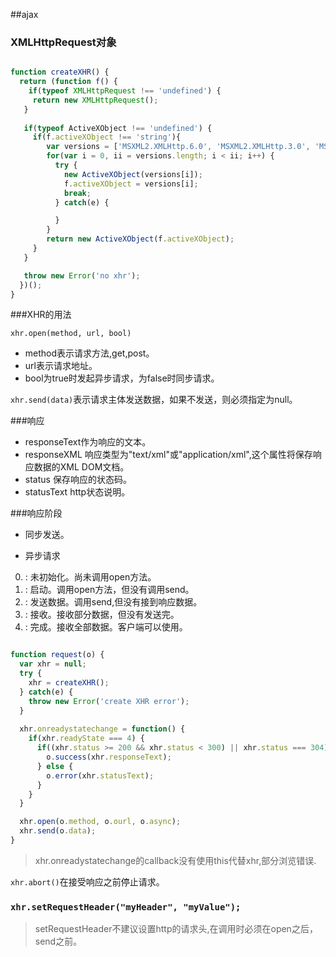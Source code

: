 ##ajax

### XMLHttpRequest对象

```javascript

function createXHR() {
  return (function f() {
    if(typeof XMLHttpRequest !== 'undefined') {
     return new XMLHttpRequest();
   }
   
   if(typeof ActiveXObject !== 'undefined') {
     if(f.activeXObject !== 'string'){
     	var versions = ['MSXML2.XMLHttp.6.0', 'MSXML2.XMLHttp.3.0', 'MSXML2.XMLHttp'];
     	for(var i = 0, ii = versions.length; i < ii; i++) {
          try {
          	new ActiveXObject(versions[i]);
          	f.activeXObject = versions[i];
          	break;
          } catch(e) {

          }
     	}
     	return new ActiveXObject(f.activeXObject);
     }
   }

   throw new Error('no xhr');
  })();
}

```


###XHR的用法

`xhr.open(method, url, bool)`

* method表示请求方法,get,post。
* url表示请求地址。
* bool为true时发起异步请求，为false时同步请求。

`xhr.send(data)`表示请求主体发送数据，如果不发送，则必须指定为null。

###响应
* responseText作为响应的文本。
* responseXML 响应类型为"text/xml"或"application/xml",这个属性将保存响应数据的XML DOM文档。
* status 保存响应的状态码。
* statusText http状态说明。

###响应阶段
* 同步发送。

* 异步请求

0. : 未初始化。尚未调用open方法。
1. : 启动。调用open方法，但没有调用send。
2. : 发送数据。调用send,但没有接到响应数据。
3. : 接收。接收部分数据，但没有发送完。
4. : 完成。接收全部数据。客户端可以使用。

```javascript

function request(o) {
  var xhr = null;
  try {
    xhr = createXHR();
  } catch(e) {
    throw new Error('create XHR error');
  }
  
  xhr.onreadystatechange = function() {
    if(xhr.readyState === 4) {
      if((xhr.status >= 200 && xhr.status < 300) || xhr.status === 304) {
      	o.success(xhr.responseText);
      } else {
      	o.error(xhr.statusText);
      }
    } 
  } 

  xhr.open(o.method, o.ourl, o.async);
  xhr.send(o.data);
}

```
>xhr.onreadystatechange的callback没有使用this代替xhr,部分浏览错误.

`xhr.abort()`在接受响应之前停止请求。

### `xhr.setRequestHeader("myHeader", "myValue");`
>setRequestHeader不建议设置http的请求头,在调用时必须在open之后，send之前。

